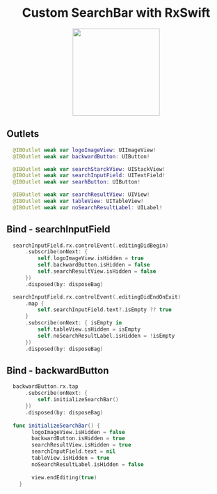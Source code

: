 <div align=center>
  
# Custom SearchBar with RxSwift
<image src="https://user-images.githubusercontent.com/80438047/152357624-21e60011-b3ee-4435-a56e-4a88f8157193.gif" width="200">
</div>
  
## Outlets
```swift
  @IBOutlet weak var logoImageView: UIImageView!
  @IBOutlet weak var backwardButton: UIButton!

  @IBOutlet weak var searchStarckView: UIStackView!
  @IBOutlet weak var searchInputField: UITextField!
  @IBOutlet weak var searhButton: UIButton!

  @IBOutlet weak var searchResultView: UIView!
  @IBOutlet weak var tableView: UITableView!
  @IBOutlet weak var noSearchResultLabel: UILabel!
```
  
## Bind - searchInputField
```swift
  searchInputField.rx.controlEvent(.editingDidBegin)
      .subscribe(onNext: {
          self.logoImageView.isHidden = true
          self.backwardButton.isHidden = false
          self.searchResultView.isHidden = false
      })
      .disposed(by: disposeBag)

  searchInputField.rx.controlEvent(.editingDidEndOnExit)
      .map {
          self.searchInputField.text?.isEmpty ?? true
      }
      .subscribe(onNext: { isEmpty in
          self.tableView.isHidden = isEmpty
          self.noSearchResultLabel.isHidden = !isEmpty
      })
      .disposed(by: disposeBag)
```
  
## Bind - backwardButton
```swift
  backwardButton.rx.tap
      .subscribe(onNext: {
          self.initializeSearchBar()
      })
      .disposed(by: disposeBag)
  
  func initializeSearchBar() {
        logoImageView.isHidden = false
        backwardButton.isHidden = true
        searchResultView.isHidden = true
        searchInputField.text = nil
        tableView.isHidden = true
        noSearchResultLabel.isHidden = false
        
        view.endEditing(true)
    }
```
